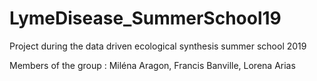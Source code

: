 # LymeDisease_SummerSchool19
Project during the data driven ecological synthesis summer school 2019

Members of the group : Miléna Aragon, Francis Banville, Lorena Arias

